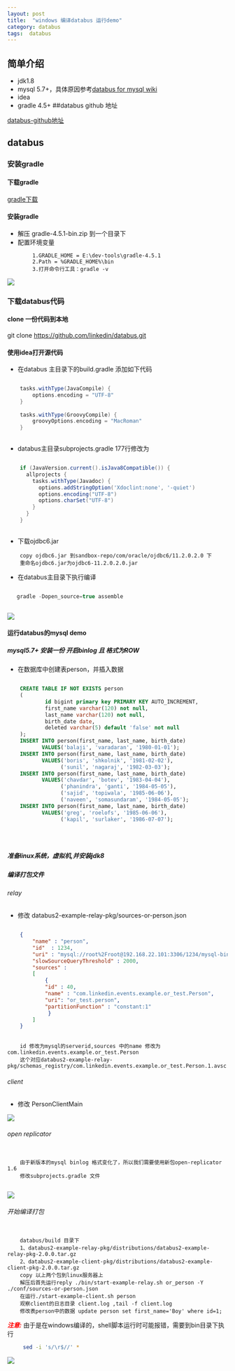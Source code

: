 ```yaml
---
layout: post
title:  "windows 编译databus 运行demo"
category: databus
tags:  databus 
---
```

## 简单介绍
- jdk1.8
- mysql 5.7+，具体原因参考[databus for mysql wiki](https://github.com/linkedin/databus/wiki/Databus-for-MySQL)
- idea
- gradle 4.5+
##databus github 地址

[databus-github地址](https://github.com/linkedin/databus)



## databus 


### 安装gradle

#### 下载gradle
[gradle下载](https://downloads.gradle.org/distributions/gradle-4.5.1-bin.zip?_ga=2.169882345.835005503.1519697246-1512123566.1519697246)

#### 安装gradle
+ 解压 gradle-4.5.1-bin.zip 到一个目录下
+ 配置环境变量

```
        1.GRADLE_HOME = E:\dev-tools\gradle-4.5.1
        2.Path = %GRADLE_HOME%\bin
        3.打开命令行工具：gradle -v 

```





![](https://ywendy.github.io/img/gradle/gradle-2.png)


### 下载databus代码

#### clone 一份代码到本地 
 git clone https://github.com/linkedin/databus.git 
 
#### 使用idea打开源代码
 + 在databus 主目录下的build.gradle 添加如下代码
 
```groovy

    tasks.withType(JavaCompile) {
        options.encoding = "UTF-8"
    }
    
    tasks.withType(GroovyCompile) {
        groovyOptions.encoding = "MacRoman"
    }
    
```
+ databus主目录subprojects.gradle 177行修改为

```groovy

    if (JavaVersion.current().isJava8Compatible()) {
      allprojects {
        tasks.withType(Javadoc) {
          options.addStringOption('Xdoclint:none', '-quiet')
          options.encoding("UTF-8")
          options.charSet("UTF-8")
        }
      }
    }
    
```

+ 下载ojdbc6.jar

```
    copy ojdbc6.jar 到sandbox-repo/com/oracle/ojdbc6/11.2.0.2.0 下
    重命名ojdbc6.jar为ojdbc6-11.2.0.2.0.jar

```
 

+ 在databus主目录下执行编译
 
```groovy

   gradle -Dopen_source=true assemble 
   
```
![](https://ywendy.github.io/img/databus/databus-01.png)


#### 运行databus的mysql demo
##### mysql5.7+ 安装一份 开启binlog 且 格式为ROW
+ 在数据库中创建表person，并插入数据

```sql

    CREATE TABLE IF NOT EXISTS person
    (
            id bigint primary key PRIMARY KEY AUTO_INCREMENT,
            first_name varchar(120) not null,
            last_name varchar(120) not null,
            birth_date date,
            deleted varchar(5) default 'false' not null
    );
    INSERT INTO person(first_name, last_name, birth_date)
           VALUES('balaji', 'varadaran', '1980-01-01');
    INSERT INTO person(first_name, last_name, birth_date)
           VALUES('boris', 'shkolnik', '1981-02-02'),
                 ('sunil', 'nagaraj', '1982-03-03');
    INSERT INTO person(first_name, last_name, birth_date)
           VALUES('chavdar', 'botev', '1983-04-04'),
                 ('phanindra', 'ganti', '1984-05-05'),
                 ('sajid', 'topiwala', '1985-06-06'),
                 ('naveen', 'somasundaram', '1984-05-05');
    INSERT INTO person(first_name, last_name, birth_date)
           VALUES('greg', 'roelofs', '1985-06-06'),
                 ('kapil', 'surlaker', '1986-07-07');
    
    
    
```
##### 准备linux系统，虚拟机,并安装jdk8
##### 编译打包文件
###### relay
+ 修改 databus2-example-relay-pkg/sources-or-person.json

```json

    {
        "name" : "person",
        "id"  : 1234,
        "uri" : "mysql://root%2Froot@192.168.22.101:3306/1234/mysql-bin",
        "slowSourceQueryThreshold" : 2000,
        "sources" :
        [
            {
            "id" : 40,
            "name" : "com.linkedin.events.example.or_test.Person",
            "uri": "or_test.person",
            "partitionFunction" : "constant:1"
             }
        ]
    }

```

```

    id 修改为mysql的serverid,sources 中的name 修改为com.linkedin.events.example.or_test.Person
    这个对应databus2-example-relay-pkg/schemas_registry/com.linkedin.events.example.or_test.Person.1.avsc

```

###### client
+ 修改 PersonClientMain

![](https://ywendy.github.io/img/databus/databus-02.png)


###### open replicator

```

    由于新版本的mysql binlog 格式变化了，所以我们需要使用新包open-replicator 1.6
    修改subprojects.gradle 文件
   

```

![](https://ywendy.github.io/img/databus/databus-03.png)


###### 开始编译打包

```

    databus/build 目录下
    1、databus2-example-relay-pkg/distributions/databus2-example-relay-pkg-2.0.0.tar.gz
    2、databus2-example-client-pkg/distributions/databus2-example-client-pkg-2.0.0.tar.gz
    copy 以上两个包到linux服务器上
    解压后首先运行reply ./bin/start-example-relay.sh or_person -Y ./conf/sources-or-person.json
    在运行./start-example-client.sh person
    观察client的日志目录 client.log ,tail -f client.log
    修改表person中的数据 update person set first_name='Boy' where id=1;

```

***<font color="red">注意:</font>*** 由于是在windows编译的，shell脚本运行时可能报错，需要到bin目录下执行
 
```bash
     sed -i 's/\r$//' *

```



![](https://ywendy.github.io/img/databus/databus-04.png)
 

































